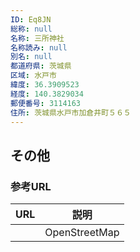 ```yaml
---
ID: Eq8JN
総称: null
名称: 三所神社
名称読み: null
別名: null
都道府県: 茨城県
区域: 水戸市
緯度: 36.3909523
経度: 140.3829034
郵便番号: 3114163
住所: 茨城県水戸市加倉井町５６５
---
```


## その他

### 参考URL

| URL | 説明          |
| --- | ------------- |
|     | OpenStreetMap |
